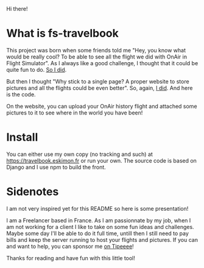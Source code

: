 Hi there!

# What is fs-travelbook

This project was born when some friends told me "Hey, you know what would be really cool? To be able to see all the flight we did with OnAir in Flight Simulator".
As I always like a good challenge, I thought that it could be quite fun to do. [So I did](https://eskimon.fr/fs2020-onair-historymap/).

But then I thought "Why stick to a single page? A proper website to store pictures and all the flights could be even better". So, again, [I did](https://travelbook.eskimon.fr/). And here is the code.

On the website, you can upload your OnAir history flight and attached some pictures to it to see where in the world you have been!

# Install

You can either use my own copy (no tracking and such) at <https://travelbook.eskimon.fr> or run your own. The source code is based on Django and I use npm to build the front.

# Sidenotes

I am not very inspired yet for this README so here is some presentation!

I am a Freelancer based in France.
As I am passionnate by my job, when I am not working for a client I like to take on some fun ideas and challenges.
Maybe some day I'll be able to do it full time, untill then I still need to pay bills and keep the server running to host your flights and pictures.
If you can and want to help, you can sponsor me [on Tipeeee](https://tipeee.com/eskimon)!

Thanks for reading and have fun with this little tool!
